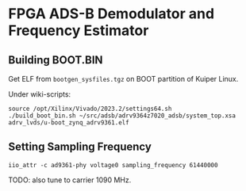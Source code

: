 # FPGA ADS-B Demodulator and Frequency Estimator

## Building BOOT.BIN

Get ELF from `bootgen_sysfiles.tgz` on BOOT partition of Kuiper Linux.

Under wiki-scripts:

```
source /opt/Xilinx/Vivado/2023.2/settings64.sh
./build_boot_bin.sh ~/src/adsb/adrv9364z7020_adsb/system_top.xsa adrv_lvds/u-boot_zynq_adrv9361.elf
```

## Setting Sampling Frequency

```
iio_attr -c ad9361-phy voltage0 sampling_frequency 61440000
```

TODO: also tune to carrier 1090 MHz.
